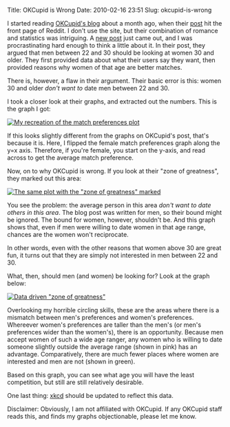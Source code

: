Title: OKCupid is Wrong
Date: 2010-02-16 23:51
Slug: okcupid-is-wrong

I started reading [OKCupid's blog](http://blog.okcupid.com/) about a month ago, when their [post](http://blog.okcupid.com/index.php/2010/01/20/the-4-big-myths-of-profile-pictures/) hit the front page of Reddit. I don't use the site, but their combination of romance and statistics was intriguing. A [new post](http://blog.okcupid.com/index.php/2010/02/16/the-case-for-an-older-woman/) just came out, and I was procrastinating hard enough to think a little about it. In their post, they argued that men between 22 and 30 should be looking at women 30 and older. They first provided data about what their users say they want, then provided reasons why women of that age are better matches.

There is, however, a flaw in their argument. Their basic error is this: women 30 and older *don't want to* date men between 22 and 30.

I took a closer look at their graphs, and extracted out the numbers.  This is the graph I got:

[![My recreation of the match preferences plot](/files/okcupid-is-wrong/98dd9-matches.png)](/files/okcupid-is-wrong/98dd9-matches.png)

If this looks slightly different from the graphs on OKCupid's post, that's because it is. Here, I flipped the female match preferences graph along the y=x axis. Therefore, if you're female, you start on the y-axis, and read across to get the average match preference.

Now, on to why OKCupid is wrong. If you look at their "zone of greatness", they marked out this area:

[![The same plot with the "zone of greatness" marked](/files/okcupid-is-wrong/94501-greatness.png)](/files/okcupid-is-wrong/94501-greatness.png)

You see the problem: the average person in this area *don't want to date others in this area*. The blog post was written for men, so their bound might be ignored. The bound for women, however, shouldn't be. And this graph shows that, even if men were willing to date women in that age range, chances are the women won't reciprocate.

In other words, even with the other reasons that women above 30 are great fun, it turns out that they are simply not interested in men between 22 and 30.

What, then, should men (and women) be looking for? Look at the graph below:

[![Data driven "zone of greatness"](/files/okcupid-is-wrong/18803-ideal.png)](/files/okcupid-is-wrong/18803-ideal.png)

Overlooking my horrible circling skills, these are the areas where there is a mismatch between men's preferences and women's preferences.  Whereever women's preferences are taller than the men's (or men's preferences wider than the women's), there is an opportunity. Because men accept women of such a wide age ranger, any women who is willing to date someone slightly outside the average range (shown in pink) has an advantage. Comparatively, there are much fewer places where women are interested and men are not (shown in green).

Based on this graph, you can see what age you will have the least competition, but still are still relatively desirable.

One last thing: [xkcd](http://xkcd.com/314/) should be updated to reflect this data.

Disclaimer: Obviously, I am not affiliated with OKCupid. If any OKCupid staff reads this, and finds my graphs objectionable, please let me know.

